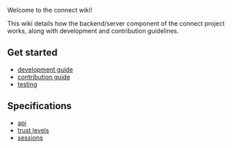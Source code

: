 Welcome to the connect wiki!

This wiki details how the backend/server component of the connect project works, along with development and contribution guidelines.

Get started
-----------
 - [development guide](user-guide/development.md)
 - [contribution guide](user-guide/contributing.md)
 - [testing](user-guide/testing.md)

Specifications
--------------
 - [api](api.md)
 - [trust levels](internals/sessions.md)
 - [sessions](internals/sessions.md)
